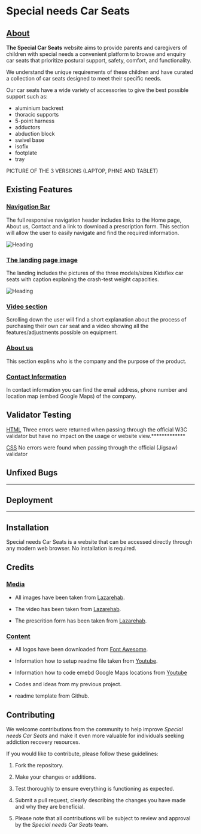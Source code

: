 # Special needs Car Seats
## <u>About</u>
**The Special Car Seats** website aims to provide parents and caregivers of children with special needs a convenient platform to browse and enquiry car seats that prioritize postural support, safety, comfort, and functionality.

 We understand the unique requirements of these children and have curated a collection of car seats designed to meet their specific needs.

 Our car seats have a wide variety of accessories to give the best possible support such as:

 * aluminium backrest
 * thoracic supports
 * 5-point harness
 * adductors
 * abduction block
 * swivel base
 * isofix
 * footplate
 * tray


 PICTURE OF THE 3 VERSIONS (LAPTOP, PHNE AND TABLET)


 ## Existing Features
### <u>Navigation Bar</u>

The full responsive navigation header includes links to the Home page, About us, Contact and a link to download a prescription form.
This section will allow the user to easily navigate and find the required information.



![Heading](assests/images/heading.png)




### <u>The landing page image</u>
The landing includes the pictures of the three models/sizes Kidsflex car seats with caption explaning the crash-test weight capacities.



![Heading](assests/images/kidsflex.png)




### <u>Video section</u>
Scrolling down the user will find a short explanation about the process of purchasing their own car seat and a video showing all the features/adjustments possible on equipment.


### <u>About us</u>
This section explins who is the company and the purpose of the product.



### <u>Contact Information</u>
In contact information you can find the email address, phone number and location map (embed Google Maps) of the company.


## Validator Testing

<u>HTML</u>
Three errors were returned when passing through the official W3C validator but have no impact on the usage or website view.*************

<u>CSS</u>
No errors were found when passing through the official (Jigsaw) validator





## Unfixed Bugs
***********************






## Deployment
***********************


## Installation
Special needs Car Seats is a website that can be accessed directly through any modern web browser. No installation is required.



## Credits

### <u>Media</u>
* All images have been taken from [Lazarehab](https://www.lazarehab.com).

* The video has been taken from  [Lazarehab](https://www.lazarehab.com).

* The prescrition form has been taken from  [Lazarehab](https://www.lazarehab.com).


### <u>Content</u>
* All logos have been downloaded from [Font Awesome](www.fontawesome.com).

* Information how to setup readme file taken from [Youtube](www.youtube.com/shorts/4z0l5Kl2Q6E).

* Information how to code emebd Google Maps locations from [Youtube](www.youtube.com/watch?v=4U_AAGHzTok)

* Codes and ideas from my previous project.

* readme template from Github.







## Contributing
We welcome contributions from the community to help improve _Special needs Car Seats_ and make it even more valuable for individuals seeking addiction recovery resources. 

If you would like to contribute, please follow these guidelines:

1. Fork the repository. 

2. Make your changes or additions. 

3. Test thoroughly to ensure everything is functioning as expected. 
4. Submit a pull request, clearly describing the changes you have made and why they are beneficial.

5. Please note that all contributions will be subject to review and approval by the _Special needs Car Seats_ team.
